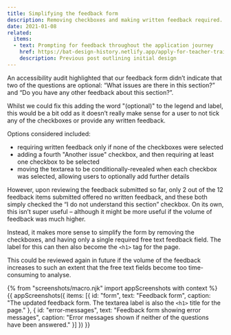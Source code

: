 ```yaml
---
title: Simplifying the feedback form
description: Removing checkboxes and making written feedback required.
date: 2021-01-08
related:
  items:
  - text: Prompting for feedback throughout the application journey
    href: https://bat-design-history.netlify.app/apply-for-teacher-training/feedback-component/
    description: Previous post outlining initial design
---
```


An accessibility audit highlighted that our feedback form didn’t indicate that two of the questions are optional: “What issues are there in this section?” and “Do you have any other feedback about this section?”.

Whilst we could fix this adding the word "(optional)" to the legend and label, this would be a bit odd as it doesn’t really make sense for a user to not tick any of the checkboxes or provide any written feedback.

Options considered included:

* requiring written feedback only if none of the checkboxes were selected
* adding a fourth "Another issue" checkbox, and then requiring at least one checkbox to be selected
* moving the textarea to be conditionally-revealed when each checkbox was selected, allowing users to optionally add further details

However, upon reviewing the feedback submitted so far, only 2 out of the 12 feedback items submitted offered no written feedback, and these both simply checked the “I do not understand this section” checkbox. On its own, this isn’t super useful – although it might be more useful if the volume of feedback was much higher.

Instead, it makes more sense to simplify the form by removing the checkboxes, and having only a single required free text feedback field. The label for this can then also become the `<h1>` tag for the page.

This could be reviewed again in future if the volume of the feedback increases to such an extent that the free text fields become too time-consuming to analyse.

{% from "screenshots/macro.njk" import appScreenshots with context %}
{{ appScreenshots({
  items: [{
    id: "form",
    text: "Feedback form",
    caption: "The updated feedback form. The textarea label is also the `<h1>` title for the page."
  }, {
    id: "error-messages",
    text: "Feedback form showing error messages",
    caption: "Error messages shown if neither of the questions have been answered."
  }]
}) }}
